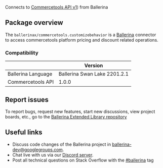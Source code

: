 Connects to [Commercetools API v1](https://docs.commercetools.com/api/)) from Ballerina

## Package overview
The `ballerinax/commercetools.customizebehavior` is a [Ballerina](https://ballerina.io/) connector to access commercetools platform pricing and discount related operations.

### Compatibility
|                    | Version                     |
|--------------------|-----------------------------|
| Ballerina Language | Ballerina Swan Lake 2201.2.1|
| Commercetools API  | 1.0.0                       |

## Report issues
To report bugs, request new features, start new discussions, view project boards, etc., go to the [Ballerina Extended Library repository](https://github.com/ballerina-platform/ballerina-extended-library)

## Useful links
- Discuss code changes of the Ballerina project in [ballerina-dev@googlegroups.com](mailto:ballerina-dev@googlegroups.com).
- Chat live with us via our [Discord server](https://discord.gg/ballerinalang).
- Post all technical questions on Stack Overflow with the [#ballerina](https://stackoverflow.com/questions/tagged/ballerina) tag